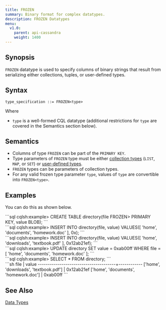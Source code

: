 ```yaml
---
title: FROZEN
summary: Binary format for complex datatypes.
description: FROZEN Datatypes
menu:
  v1.0:
    parent: api-cassandra
    weight: 1400
---
```


## Synopsis
`FROZEN` datatype is used to specify columns of binary strings that result from serializing either collections, tuples, or user-defined types.

## Syntax
```
type_specification ::= FROZEN<type>
```
Where

- `type` is a well-formed CQL datatype (additional restrictions for `type` are covered in the Semantics section below).

## Semantics

- Columns of type `FROZEN` can be part of the `PRIMARY KEY`.
- Type parameters of `FROZEN` type must be either [collection types](../type_collection) (`LIST`, `MAP`, or `SET`) or [user-defined types](../ddl_create_type).
- `FROZEN` types can be parameters of collection types.
- For any valid frozen type parameter `type`, values of `type` are convertible into `FROZEN<type>`.

## Examples

You can do this as shown below.
<div class='copy separator-gt'>
```sql
cqlsh:example> CREATE TABLE directory(file FROZEN<LIST<TEXT>> PRIMARY KEY, value BLOB);
```
</div>
<div class='copy separator-gt'>
```sql
cqlsh:example> INSERT INTO directory(file, value) VALUES([ 'home', 'documents', 'homework.doc' ], 0x);
```
</div>
<div class='copy separator-gt'>
```sql
cqlsh:example> INSERT INTO directory(file, value) VALUES([ 'home', 'downloads', 'textbook.pdf' ], 0x12ab21ef);
```
</div>
<div class='copy separator-gt'>
```sql
cqlsh:example> UPDATE directory SET value = 0xab00ff WHERE file = [ 'home', 'documents', 'homework.doc' ];
```
</div>
<div class='copy separator-gt'>
```sql
cqlsh:example> SELECT * FROM directory;
```
</div>
```sh
 file                                  | value
---------------------------------------+------------
 ['home', 'downloads', 'textbook.pdf'] | 0x12ab21ef
 ['home', 'documents', 'homework.doc'] |   0xab00ff
 ```

## See Also

[Data Types](..#datatypes)
